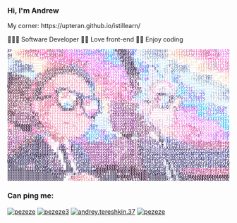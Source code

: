 <h3>Hi, I'm Andrew</h3>
<p>My corner: https://upteran.github.io/istillearn/ </p>
<p><span> 🚴🏼‍♀️ Software Developer</span> <span> 🤹🏻 Love front-end</span><span> 🤌🏼 Enjoy coding</span></p>

<p><img align="center" src="https://github.com/upteran/upteran/blob/main/download_1_1.gif" alt="pezeze" height="300" width="auto" /></p>
<h3>Can ping me:</h3>
<p align="left">
<a href="https://t.me/pezeze" target="blank"><img align="center" src="https://www.vectorlogo.zone/logos/telegram/telegram-icon.svg" alt="pezeze" height="30" width="30" /></a>
<a href="https://twitter.com/pezeze3" target="blank"><img align="center" src="https://raw.githubusercontent.com/rahuldkjain/github-profile-readme-generator/master/src/images/icons/Social/twitter.svg" alt="pezeze3" height="30" width="40" /></a>
<a href="https://fb.com/andrey.tereshkin.37" target="blank"><img align="center" src="https://raw.githubusercontent.com/rahuldkjain/github-profile-readme-generator/master/src/images/icons/Social/facebook.svg" alt="andrey.tereshkin.37" height="30" width="40" /></a>
<a href="https://instagram.com/pezeze" target="blank"><img align="center" src="https://raw.githubusercontent.com/rahuldkjain/github-profile-readme-generator/master/src/images/icons/Social/instagram.svg" alt="pezeze" height="30" width="40" /></a>
</p>
